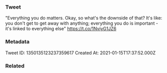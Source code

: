 ### Tweet
"Everything you do matters. Okay, so what's the downside of that? It's like: you don't get to get away with anything; everything you do is important - it's linked to everything else" https://t.co/1NviyG1JZ6

### Metadata
Tweet ID: 1350135123237359617
Created At: 2021-01-15T17:37:52.000Z

### Related


